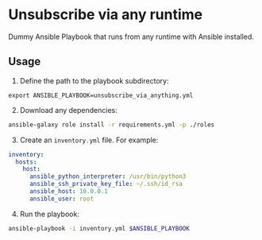 # Unsubscribe via any runtime

Dummy Ansible Playbook that runs from any runtime with Ansible installed.

## Usage

1. Define the path to the playbook subdirectory:
```
export ANSIBLE_PLAYBOOK=unsubscribe_via_anything.yml
```

2. Download any dependencies:
```bash
ansible-galaxy role install -r requirements.yml -p ./roles
```

3. Create an `inventory.yml` file. For example:
```yaml
inventory:
  hosts:
    host:
      ansible_python_interpreter: /usr/bin/python3
      ansible_ssh_private_key_file: ~/.ssh/id_rsa
      ansible_host: 10.0.0.1
      ansible_user: root
```

4. Run the playbook:

```bash
ansible-playbook -i inventory.yml $ANSIBLE_PLAYBOOK
```
